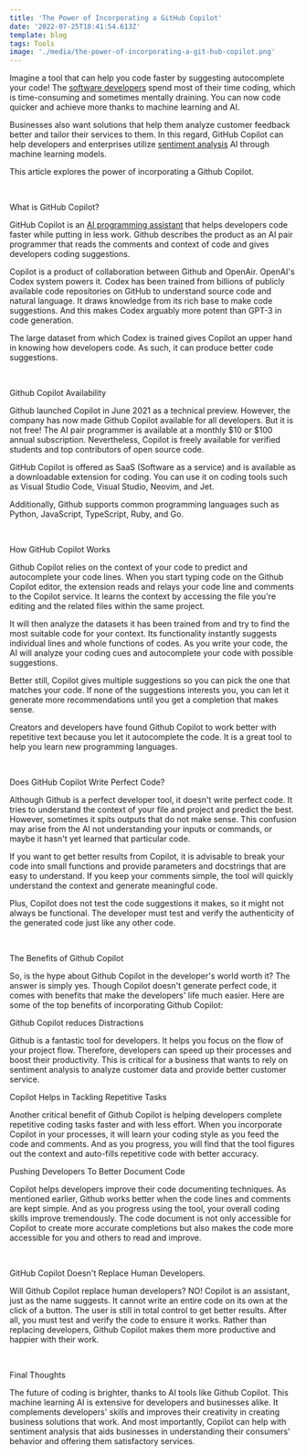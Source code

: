 ```yaml
---
title: 'The Power of Incorporating a GitHub Copilot'
date: '2022-07-25T18:41:54.613Z'
template: blog
tags: Tools
image: './media/the-power-of-incorporating-a-git-hub-copilot.png'
---
```


Imagine a tool that can help you code faster by suggesting autocomplete your code! The [software developers](https://www.cobuildlab.com/blog/tips-to-choose-right-custom-software-development-company-for-your-business/) spend most of their time coding, which is time-consuming and sometimes mentally draining. You can now code quicker and achieve more thanks to machine learning and AI.

Businesses also want solutions that help them analyze customer feedback better and tailor their services to them. In this regard, GitHub Copilot can help developers and enterprises utilize [sentiment analysis](https://www.surgehq.ai/blog/building-a-no-code-toxicity-classifier-by-talking-to-copilot) AI through machine learning models.

This article explores the power of incorporating a Github Copilot.

<br>

<title-3>What is GitHub Copilot?</title-3>

GitHub Copilot is an [AI programming assistant](https://github.com/features/copilot) that helps developers code faster while putting in less work. Github describes the product as an AI pair programmer that reads the comments and context of code and gives developers coding suggestions.

Copilot is a product of collaboration between Github and OpenAir. OpenAI's Codex system powers it. Codex has been trained from billions of publicly available code repositories on GitHub to understand source code and natural language. It draws knowledge from its rich base to make code suggestions. And this makes Codex arguably more potent than GPT-3 in code generation.

The large dataset from which Codex is trained gives Copilot an upper hand in knowing how developers code. As such, it can produce better code suggestions.

<br>

<title-3>Github Copilot Availability</title-3>

Github launched Copilot in June 2021 as a technical preview. However, the company has now made Github Copilot available for all developers. But it is not free! The AI pair programmer is available at a monthly \$10 or \$100 annual subscription. Nevertheless, Copilot is freely available for verified students and top contributors of open source code.

GitHub Copilot is offered as SaaS (Software as a service) and is available as a downloadable extension for coding. You can use it on coding tools such as Visual Studio Code, Visual Studio, Neovim, and Jet.

Additionally, Github supports common programming languages such as Python, JavaScript, TypeScript, Ruby, and Go.

<br>

<title-3>How GitHub Copilot Works</title-3>

Github Copilot relies on the context of your code to predict and autocomplete your code lines. When you start typing code on the Github Copilot editor, the extension reads and relays your code line and comments to the Copilot service. It learns the context by accessing the file you\'re editing and the related files within the same project.

It will then analyze the datasets it has been trained from and try to find the most suitable code for your context. Its functionality instantly suggests individual lines and whole functions of codes. As you write your code, the AI will analyze your coding cues and autocomplete your code with possible suggestions.

Better still, Copilot gives multiple suggestions so you can pick the one that matches your code. If none of the suggestions interests you, you can let it generate more recommendations until you get a completion that makes sense.

Creators and developers have found Github Copilot to work better with repetitive text because you let it autocomplete the code. It is a great tool to help you learn new programming languages.

<br>

<title-3>Does GitHub Copilot Write Perfect Code?</title-3>

Although Github is a perfect developer tool, it doesn't write perfect code. It tries to understand the context of your file and project and predict the best. However, sometimes it spits outputs that do not make sense. This confusion may arise from the AI not understanding your inputs or commands, or maybe it hasn't yet learned that particular code.

If you want to get better results from Copilot, it is advisable to break your code into small functions and provide parameters and docstrings that are easy to understand. If you keep your comments simple, the tool will quickly understand the context and generate meaningful code.

Plus, Copilot does not test the code suggestions it makes, so it might not always be functional. The developer must test and verify the authenticity of the generated code just like any other code.

<br>

<title-3>The Benefits of Github Copilot</title-3>

So, is the hype about Github Copilot in the developer\'s world worth it? The answer is simply yes. Though Copilot doesn't generate perfect code, it comes with benefits that make the developers\' life much easier. Here are some of the top benefits of incorporating Github Copilot:

<title-4>Github Copilot reduces Distractions</title-4>

Github is a fantastic tool for developers. It helps you focus on the flow of your project flow. Therefore, developers can speed up their processes and boost their productivity. This is critical for a business that wants to rely on sentiment analysis to analyze customer data and provide better customer service.

<title-4>Copilot Helps in Tackling Repetitive Tasks</title-4>

Another critical benefit of Github Copilot is helping developers complete repetitive coding tasks faster and with less effort. When you incorporate Copilot in your processes, it will learn your coding style as you feed the code and comments. And as you progress, you will find that the tool figures out the context and auto-fills repetitive code with better accuracy.

<title-4>Pushing Developers To Better Document Code</title-4>

Copilot helps developers improve their code documenting techniques. As mentioned earlier, Github works better when the code lines and comments are kept simple. And as you progress using the tool, your overall coding skills improve tremendously. The code document is not only accessible for Copilot to create more accurate completions but also makes the code more accessible for you and others to read and improve.

<br>

<title-3>GitHub Copilot Doesn't Replace Human Developers.</title-3>

Will Github Copilot replace human developers? NO! Copilot is an assistant, just as the name suggests. It cannot write an entire code on its own at the click of a button. The user is still in total control to get better results. After all, you must test and verify the code to ensure it works. Rather than replacing developers, Github Copilot makes them more productive and happier with their work.

<br>

<title-3>Final Thoughts</title-3>

The future of coding is brighter, thanks to AI tools like Github Copilot. This machine learning AI is extensive for developers and businesses alike. It complements developers' skills and improves their creativity in creating business solutions that work. And most importantly, Copilot can help with sentiment analysis that aids businesses in understanding their consumers' behavior and offering them satisfactory services.
